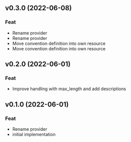 ## v0.3.0 (2022-06-08)

### Feat

- Rename provider
- Rename provider
- Move convention definition into own resource
- Move convention definition into own resource

## v0.2.0 (2022-06-01)

### Feat

-  Improve  handling with max_length and add descriptions

## v0.1.0 (2022-06-01)

### Feat

- Rename provider
- initial implementation
